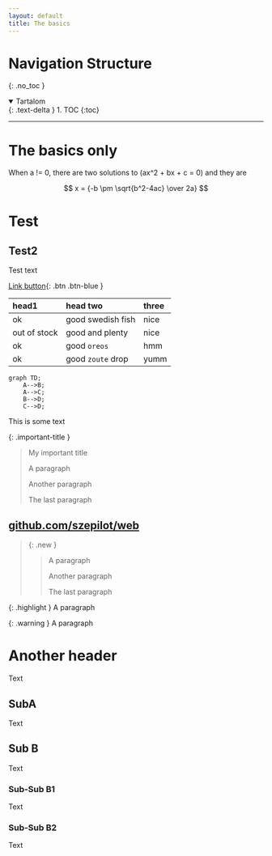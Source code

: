 ```yaml
---
layout: default
title: The basics
---
```


# Navigation Structure
{: .no_toc }

<details open markdown="block">
  <summary>
    Tartalom
  </summary>
  {: .text-delta }
1. TOC
{:toc}
</details>

---


# The basics only

When a != 0, there are two solutions to (ax^2 + bx + c = 0) and they are 

$$ x = {-b \pm \sqrt{b^2-4ac} \over 2a} $$

# Test

## Test2

Test text

[Link button](https://szepilot.github.io/web){: .btn .btn-blue }

| head1        | head two          | three |
|:-------------|:------------------|:------|
| ok           | good swedish fish | nice  |
| out of stock | good and plenty   | nice  |
| ok           | good `oreos`      | hmm   |
| ok           | good `zoute` drop | yumm  |


```mermaid
graph TD;
    A-->B;
    A-->C;
    B-->D;
    C-->D;
```

This is some text

{: .important-title }
> My important title
>
> A paragraph
>
> Another paragraph
>
> The last paragraph


## [github.com/szepilot/web](https://github.com/szepilot/web/)


> {: .new }
> > A paragraph
> >
> > Another paragraph
> >
> > The last paragraph


{: .highlight }
A paragraph

{: .warning }
A paragraph

# Another header

Text

## SubA

Text 


## Sub B
Text 

### Sub-Sub B1
Text 

### Sub-Sub B2
Text 
